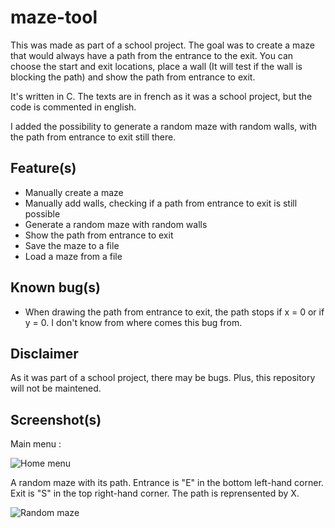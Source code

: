 # maze-tool
This was made as part of a school project. The goal was to create a maze that would always have a path from the entrance to the exit.
You can choose the start and exit locations, place a wall (It will test if the wall is blocking the path) and show the path from entrance to exit.

It's written in C. The texts are in french as it was a school project, but the code is commented in english.

I added the possibility to generate a random maze with random walls, with the path from entrance to exit still there.

## Feature(s)
- Manually create a maze
- Manually add walls, checking if a path from entrance to exit is still possible
- Generate a random maze with random walls
- Show the path from entrance to exit
- Save the maze to a file
- Load a maze from a file

## Known bug(s)
- When drawing the path from entrance to exit, the path stops if x = 0 or if y = 0. I don't know from where comes this bug from.

## Disclaimer
As it was part of a school project, there may be bugs. Plus, this repository will not be maintened.

## Screenshot(s)
Main menu :

![Home menu](https://github.asauvage.fr/img/other/maze-tool.jpg)

A random maze with its path. Entrance is "E" in the bottom left-hand corner. Exit is "S" in the top right-hand corner.
The path is reprensented by X.

![Random maze](https://github.asauvage.fr/img/other/maze-tool2.jpg)

